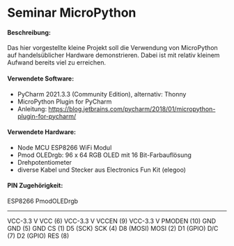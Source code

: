 # Seminar MicroPython

#### Beschreibung:
Das hier vorgestellte kleine Projekt soll die Verwendung von MicroPython auf handelsüblicher Hardware demonstrieren. Dabei ist mit relativ kleinem Aufwand bereits viel zu erreichen.

#### Verwendete Software:
- PyCharm 2021.3.3 (Community Edition), alternativ: Thonny
- MicroPython Plugin for PyCharm
- Anleitung: https://blog.jetbrains.com/pycharm/2018/01/micropython-plugin-for-pycharm/

#### Verwendete Hardware:
- Node MCU ESP8266 WiFi Modul
- Pmod OLEDrgb: 96 x 64 RGB OLED mit 16 Bit-Farbauflösung
- Drehpotentiometer
- diverse Kabel und Stecker aus Electronics Fun Kit (elegoo)

#### PIN Zugehörigkeit:
ESP8266     PmodOLEDrgb
----------  ----------
VCC-3.3 V   VCC (6)
VCC-3.3 V   VCCEN (9)
VCC-3.3 V   PMODEN (10)
GND         GND (5)
GND         CS (1)
D5 (SCK)    SCK (4)
D8 (MOSI)   MOSI (2)
D1 (GPIO)   D/C (7)
D2 (GPIO)   RES (8)